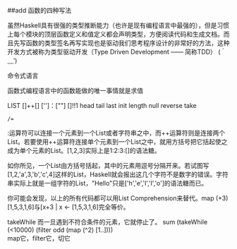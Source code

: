 ##add 函数的四种写法

虽然Haskell具有很强的类型推断能力（也许是现有编程语言中最强的），但是习惯上每个模块的顶层函数定义和值定义都会声明类型，方便阅读代码和生成文档。而且先写函数的类型签名再写实现也是驱动我们思考程序设计的非常好的方法，这种开发方式被称为类型驱动开发（Type Driven Development —— 简称TDD） (｀﹏′)


命令式语言

函数式编程语言中的函数能做的唯一事情就是求值

LIST
    []++[]
    ['']：[""]
    []!!1
    head tail last init
    length null reverse take 

    /=




:运算符可以连接一个元素到一个List或者字符串之中，而++运算符则是连接两个List。若要使用++运算符连接单个元素到一个List之中，就用方括号把它括起使之成为单个元素的List。[1,2,3]实际上是1:2:3:[]的语法糖。


如你所见，一个List由方括号括起，其中的元素用逗号分隔开来。若试图写[1,2,'a',3,'b','c',4]这样的List，Haskell就会报出这几个字符不是数字的错误。字符串实际上就是一组字符的List，"Hello"只是['h','e','l','l','o']的语法糖而已。


你可能会发现，以上的所有代码都可以用List Comprehension来替代。map (+3) [1,5,3,1,6]与[x+3 | x <- [1,5,3,1,6]完全等价。

 takeWhile 而一旦遇到不符合条件的元素，它就停止了。
sum (takeWhile (<10000) (filter odd (map (^2) [1..])))  
 map它，filter它，切它